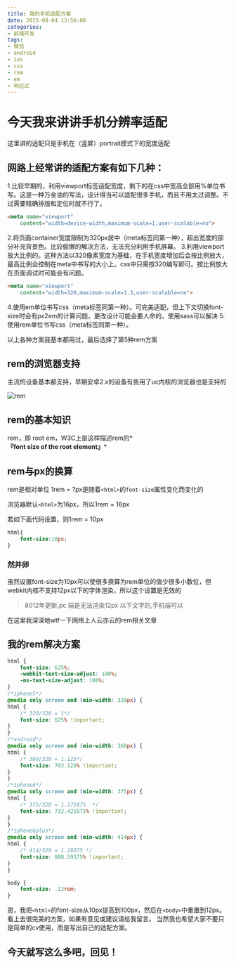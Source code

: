 ```yaml
---
title: 我的手机适配方案
date: 2015-08-04 13:56:08
categories:
- 前端开发
tags:
- 微信
- android
- ios
- css
- rem
- em
- 响应式
---
```


# 今天我来讲讲手机分辨率适配

这里讲的适配只是手机在（竖屏）portrait模式下的宽度适配

## 网路上经常讲的适配方案有如下几种：

1.比较早期的，利用viewport标签适配宽度，剩下的在css中宽高全部用%单位书写。这是一种万金油的写法，设计得当可以适配很多手机，而且不用太过调整。不过需要精确排版和定位时就不行了。

```html
<meta name="viewport"
    content="width=device-width,maximum-scale=1,user-scalable=no">
```

2.将页面container宽度限制为320px居中（meta标签同第一种），超出宽度的部分补充背景色。比较偷懒的解决方法，无法充分利用手机屏幕。
3.利用viewport放大比例的。这种方法以320像素宽度为基础，在手机宽度增加后会按比例放大，最高比例会控制在meta中书写的大小上。css中只需按320编写即可。按比例放大在页面调试时可能会有问题。

```html
<meta name="viewport"
    content="width=320,maximum-scale=1.3,user-scalable=no">
```

4.使用em单位书写css（meta标签同第一种）。可完美适配，但上下文切换font-size时会有px2em的计算问题，更改设计可能会要人命的，使用sass可以解决
5.使用rem单位书写css（meta标签同第一种）。

以上各种方案我基本都用过，最后选择了第5种rem方案

## rem的浏览器支持

主流的设备基本都支持，早期安卓2.x的设备有些用了uc内核的浏览器也是支持的

![rem](/images/rem_support.jpg "rem")

## rem的基本知识

rem，即 root em，W3C上是这样描述rem的*__『font size of the root element』__*

## rem与px的换算

rem是相对单位 1rem = ?px是随着`<html>`的`font-size`属性变化而变化的

浏览器默认`<html>`为16px，所以1rem = 16px

若如下面代码设置，则1rem = 10px

```css
html{
    font-size:10px;
}
```

### 然并卵

虽然设置font-size为10px可以使很多换算为rem单位的值少很多小数位，但webkit内核不支持12px以下的字体渲染，所以这个设置是无效的

> 8012年更新,pc 端是无法渲染12px 以下文字的,手机端可以

在这里我深深地wtf一下网络上人云亦云的rem相关文章

## 我的rem解决方案

```css
html {
    font-size: 625%;
    -webkit-text-size-adjust: 100%;
    -ms-text-size-adjust: 100%;
}
/*iphone5*/
@media only screen and (min-width: 320px) {
html {
    /* 320/320 = 1*/
    font-size: 625% !important;
}
}
/*android*/
@media only screen and (min-width: 360px) {
html {
    /* 360/320 = 1.125*/
    font-size: 703.125% !important;
}
}
/*iphone6*/
@media only screen and (min-width: 375px) {
html {
    /* 375/320 = 1.171875  */
    font-size: 732.421875% !important;
}
}
/*iphone6plus*/
@media only screen and (min-width: 414px) {
html {
    /* 414/320 = 1.29375 */
    font-size: 808.59375% !important;
}
}

body {
    font-size: .12rem;
}

```

恩，我把`<html>`的font-size从10px提高到100px，然后在`<body>`中重置到12px。
看上去很完美的方案，如果有意见或建议请给我留言。
当然我也希望大家不要只是简单的cv使用，而是写出自己的适配方案。

## 今天就写这么多吧，回见！